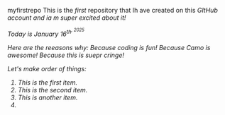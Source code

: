myfirstrepo
This is the *first* repository that Ih ave created on this <em>GItHub<em> account and ia m super excited about it!

Today is January 16<sup>th<sup>, 2025


Here are the reeasons why:
Because  coding is fun!
Because Camo is awesome!
Because this is suepr cringe!

Let's make order of things:
1. This is the first item.
1. This is the second item.
2. This is another item.
3. 
